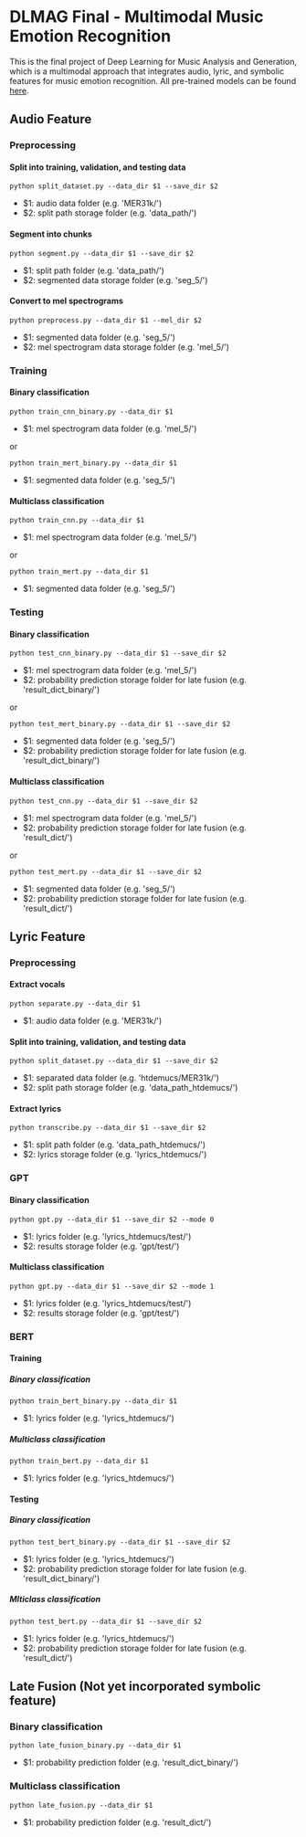 # DLMAG Final - Multimodal Music Emotion Recognition
This is the final project of Deep Learning for Music Analysis and Generation, which is a multimodal approach that integrates audio, lyric, and symbolic features for music emotion recognition. All pre-trained models can be found [here](https://drive.google.com/drive/folders/1MBRr8zsH-w2g1vquxWzvSdGdC_1UDC-Q?usp=sharing).


## Audio Feature

### Preprocessing

#### Split into training, validation, and testing data
```
python split_dataset.py --data_dir $1 --save_dir $2
```
- $1: audio data folder (e.g. 'MER31k/')
- $2: split path storage folder (e.g. 'data_path/')

#### Segment into chunks
```
python segment.py --data_dir $1 --save_dir $2
```
- $1: split path folder (e.g. 'data_path/')
- $2: segmented data storage folder (e.g. 'seg_5/')

#### Convert to mel spectrograms
```
python preprocess.py --data_dir $1 --mel_dir $2
```
- $1: segmented data folder (e.g. 'seg_5/')
- $2: mel spectrogram data storage folder (e.g. 'mel_5/')

### Training

#### Binary classification
```
python train_cnn_binary.py --data_dir $1
```
- $1: mel spectrogram data folder (e.g. 'mel_5/')

or

```
python train_mert_binary.py --data_dir $1
```
- $1: segmented data folder (e.g. 'seg_5/')

#### Multiclass classification
```
python train_cnn.py --data_dir $1
```
- $1: mel spectrogram data folder (e.g. 'mel_5/')

or

```
python train_mert.py --data_dir $1
```
- $1: segmented data folder (e.g. 'seg_5/')

### Testing

#### Binary classification
```
python test_cnn_binary.py --data_dir $1 --save_dir $2
```
- $1: mel spectrogram data folder (e.g. 'mel_5/')
- $2: probability prediction storage folder for late fusion (e.g. 'result_dict_binary/')

or

```
python test_mert_binary.py --data_dir $1 --save_dir $2
```
- $1: segmented data folder (e.g. 'seg_5/')
- $2: probability prediction storage folder for late fusion (e.g. 'result_dict_binary/')

#### Multiclass classification
```
python test_cnn.py --data_dir $1 --save_dir $2
```
- $1: mel spectrogram data folder (e.g. 'mel_5/')
- $2: probability prediction storage folder for late fusion (e.g. 'result_dict/')

or

```
python test_mert.py --data_dir $1 --save_dir $2
```
- $1: segmented data folder (e.g. 'seg_5/')
- $2: probability prediction storage folder for late fusion (e.g. 'result_dict/')


## Lyric Feature

### Preprocessing

#### Extract vocals
```
python separate.py --data_dir $1
```
- $1: audio data folder (e.g. 'MER31k/')

#### Split into training, validation, and testing data
```
python split_dataset.py --data_dir $1 --save_dir $2
```
- $1: separated data folder (e.g. 'htdemucs/MER31k/')
- $2: split path storage folder (e.g. 'data_path_htdemucs/')

#### Extract lyrics
```
python transcribe.py --data_dir $1 --save_dir $2
```
- $1: split path folder (e.g. 'data_path_htdemucs/')
- $2: lyrics storage folder (e.g. 'lyrics_htdemucs/')

### GPT

#### Binary classification
```
python gpt.py --data_dir $1 --save_dir $2 --mode 0
```
- $1: lyrics folder (e.g. 'lyrics_htdemucs/test/')
- $2: results storage folder (e.g. 'gpt/test/')

#### Multiclass classification
```
python gpt.py --data_dir $1 --save_dir $2 --mode 1
```
- $1: lyrics folder (e.g. 'lyrics_htdemucs/test/')
- $2: results storage folder (e.g. 'gpt/test/')

### BERT

#### Training

##### Binary classification
```
python train_bert_binary.py --data_dir $1
```
- $1: lyrics folder (e.g. 'lyrics_htdemucs/')

##### Multiclass classification
```
python train_bert.py --data_dir $1
```
- $1: lyrics folder (e.g. 'lyrics_htdemucs/')

#### Testing

##### Binary classification
```
python test_bert_binary.py --data_dir $1 --save_dir $2
```
- $1: lyrics folder (e.g. 'lyrics_htdemucs/')
- $2: probability prediction storage folder for late fusion (e.g. 'result_dict_binary/')

##### Mlticlass classification
```
python test_bert.py --data_dir $1 --save_dir $2
```
- $1: lyrics folder (e.g. 'lyrics_htdemucs/')
- $2: probability prediction storage folder for late fusion (e.g. 'result_dict/')


## Late Fusion (Not yet incorporated symbolic feature)

### Binary classification
```
python late_fusion_binary.py --data_dir $1
```
- $1: probability prediction folder (e.g. 'result_dict_binary/')

### Multiclass classification
```
python late_fusion.py --data_dir $1
```
- $1: probability prediction folder (e.g. 'result_dict/')